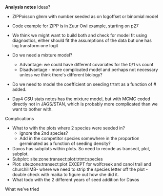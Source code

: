 **Analysis notes**
Ideas?
- ZIPPoisson glmm with number seeded as on logoffset or binomial model
- Code example for ZIPP is in Zuur Owl example, starting on p27
- We think we might want to build both and check for model fit using diagnostics, either should fit the assumptions of the data but one has log transform one logit
- Do we need a mixture model?
	- Advantage: we could have different covariates for the 0/1 vs count
	- Disadvantage - more complicated model and perhaps not necessary unless we think there's different biology? 

- Do we need to model the coefficient on seeding trtmt as a function of # added.

- Day4 CSU stats notes has the mixture model, but with MCMC coded directly not in JAGS/STAN, which is probably more complicated than we want to bother with.


Complications

- What to with the plots where 2 species were seeded in?
	- ignore the 2nd species?
	- Add in the competitor species somewhere in the proportion germinated as a function of seeding density?
- Davos has subplots within plots.  So need to recode as transect, plot, subplot.
- Subplot: site:zone:transect:plot:trtmt:species
- Plot: site:zone:transect:plot EXCEPT for wolfcreek and canol trail and churchillMB- where we need to strip the species letter off the plot - double check with maika to figure out how she did it.
- What todo with the 2 different years of seed addition for Davos

What we've tried

